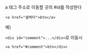 a 태그 주소로 이동할 곳의 #id를 작성한다

`<a href="셀렉터">btn</a>`

예)

`<div id="comment">...</div>`로 이동시

`<a href="#comment">btn</div>`
